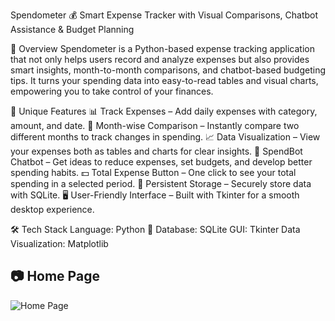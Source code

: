 Spendometer 💰
Smart Expense Tracker with Visual Comparisons, Chatbot Assistance & Budget Planning

📌 Overview
Spendometer is a Python-based expense tracking application that not only helps users record and analyze expenses but also provides smart insights, month-to-month comparisons, and chatbot-based budgeting tips. It turns your spending data into easy-to-read tables and visual charts, empowering you to take control of your finances.

🚀 Unique Features
📊 Track Expenses – Add daily expenses with category, amount, and date.
📅 Month-wise Comparison – Instantly compare two different months to track changes in spending.
📈 Data Visualization – View your expenses both as tables and charts for clear insights.
🤖 SpendBot Chatbot – Get ideas to reduce expenses, set budgets, and develop better spending habits.
💵 Total Expense Button – One click to see your total spending in a selected period.
💾 Persistent Storage – Securely store data with SQLite.
🖥 User-Friendly Interface – Built with Tkinter for a smooth desktop experience.

🛠 Tech Stack
Language: Python 🐍
Database: SQLite
GUI: Tkinter
Data Visualization: Matplotlib

## 📷 Home Page
![Home Page](PUT-YOUR-IMAGE-LINK-HERE)
